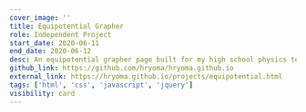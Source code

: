 ```yaml
---
cover_image: ''
title: Equipotential Grapher
role: Independent Project
start_date: 2020-06-11
end_date: 2020-06-12
desc: An equipotential grapher page built for my high school physics teacher and class.
github_link: https://github.com/hryoma/hryoma.github.io
external_link: https://hryoma.github.io/projects/equipotential.html
tags: ['html', 'css', 'javascript', 'jquery']
visibility: card
---
```

